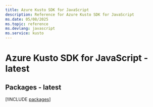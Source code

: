 ```yaml
---
title: Azure Kusto SDK for JavaScript
description: Reference for Azure Kusto SDK for JavaScript
ms.date: 05/08/2025
ms.topic: reference
ms.devlang: javascript
ms.service: kusto
---
```

# Azure Kusto SDK for JavaScript - latest
## Packages - latest
[!INCLUDE [packages](kusto-index.md)]